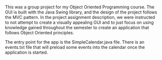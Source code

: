 This was a group project for my Object Oriented Programming course. 
The GUI is built with the Java Swing library, and the design of the project follows the MVC pattern.
In the project assignment description, we were instructed to not attempt to create a visually appealing GUI
and to just focus on using knowledge gained throughout the semester to create an application that follows 
Object Oriented principles.

The entry point for the app is the SimpleCalendar.java file.
There is an events.txt file that will preload some events into the calendar once the application is started.
